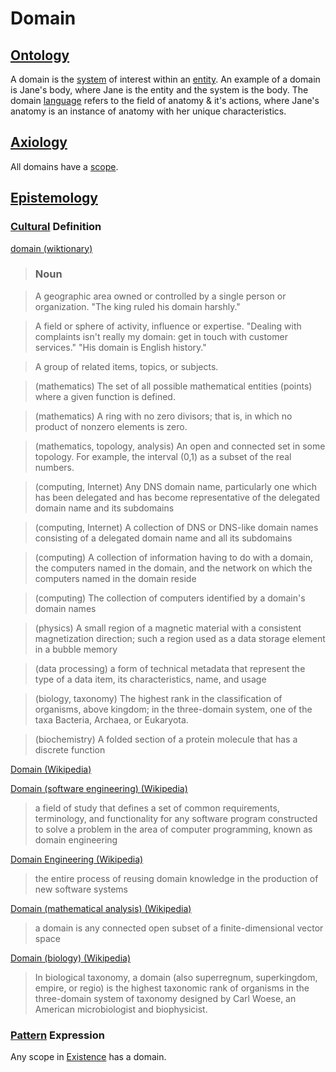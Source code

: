 # Domain

## [Ontology](./ontology.md)

A domain is the [system](./system.md) of interest within an [entity](./entity.md). An example of a domain is Jane's body, where Jane is the entity and the system is the body. The domain [language](./language.md) refers to the field of anatomy & it's actions, where Jane's anatomy is an instance of anatomy with her unique characteristics.

## [Axiology](./axiology.md)

All domains have a [scope](./scope.md).

## [Epistemology](./epistemology.md)

### [Cultural](./culture.md) Definition

<a href="http://en.wiktionary.org/wiki/domain" target="_blank">domain (wiktionary)</a>

> ### Noun

> A geographic area owned or controlled by a single person or organization. "The king ruled his domain harshly."

> A field or sphere of activity, influence or expertise. "Dealing with complaints isn't really my domain: get in touch with customer services." "His domain is English history."

> A group of related items, topics, or subjects.

> (mathematics) The set of all possible mathematical entities (points) where a given function is defined.

> (mathematics) A ring with no zero divisors; that is, in which no product of nonzero elements is zero.

> (mathematics, topology, analysis) An open and connected set in some topology. For example, the interval (0,1) as a subset of the real numbers.

> (computing, Internet) Any DNS domain name, particularly one which has been delegated and has become representative of the delegated domain name and its subdomains

> (computing, Internet) A collection of DNS or DNS-like domain names consisting of a delegated domain name and all its subdomains

> (computing) A collection of information having to do with a domain, the computers named in the domain, and the network on which the computers named in the domain reside

> (computing) The collection of computers identified by a domain's domain names

> (physics) A small region of a magnetic material with a consistent magnetization direction; such a region used as a data storage element in a bubble memory

> (data processing) a form of technical metadata that represent the type of a data item, its characteristics, name, and usage

> (biology, taxonomy) The highest rank in the classification of organisms, above kingdom; in the three-domain system, one of the taxa Bacteria, Archaea, or Eukaryota.

> (biochemistry) A folded section of a protein molecule that has a discrete function

<a href="https://en.wikipedia.org/wiki/Domain" target="_blank">Domain (Wikipedia)</a>

<a href="https://en.wikipedia.org/wiki/Domain_(software_engineering)" target="_blank">Domain (software engineering) (Wikipedia)</a>

> a field of study that defines a set of common requirements, terminology, and functionality for any software program constructed to solve a problem in the area of computer programming, known as domain engineering

<a href="https://en.wikipedia.org/wiki/Domain_engineering" target="_blank">Domain Engineering (Wikipedia)</a>

> the entire process of reusing domain knowledge in the production of new software systems

<a href="https://en.wikipedia.org/wiki/Domain_(mathematical_analysis)" target="_blank">Domain (mathematical analysis) (Wikipedia)</a>

> a domain is any connected open subset of a finite-dimensional vector space

<a href="https://en.wikipedia.org/wiki/Domain_(biology)" target="_blank">Domain (biology) (Wikipedia)</a>

> In biological taxonomy, a domain (also superregnum, superkingdom, empire, or regio) is the highest taxonomic rank of organisms in the three-domain system of taxonomy designed by Carl Woese, an American microbiologist and biophysicist.

### [Pattern](./pattern.md) Expression

Any scope in [Existence](./existence.md) has a domain.
